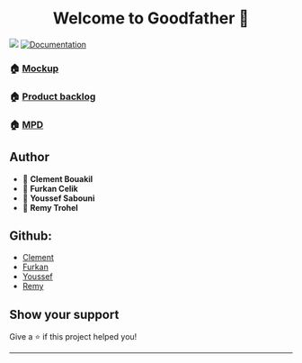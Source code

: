 <h1 align="center">Welcome to Goodfather 👋</h1>
<p>
  <img src="https://img.shields.io/badge/version-1 -blue.svg?cacheSeconds=2592000" />
  <a href="WIP">
    <img alt="Documentation" src="https://img.shields.io/badge/documentation-yes-brightgreen.svg" target="_blank" />
  </a>
</p>

### 🏠 [Mockup](https://drive.google.com/file/d/1l4UhRpFEc-i7s-MwZlQ4Ko2nvu9UZM9m/view?usp=sharing)

### 🏠 [Product backlog](https://docs.google.com/spreadsheets/d/1gbBTeHvc_zpQjAiBFR8YV9CZWGbLZywUg_ttLIfogMs/edit?usp=sharing)

### 🏠 [MPD](https://drive.google.com/file/d/1pdhFL2Xm-yXf-d5jx1d0Y62j0rqN7O_0/view?usp=sharing)

## Author

- 👤 **Clement Bouakil**
- 👤 **Furkan Celik**
- 👤 **Youssef Sabouni**
- 👤 **Remy Trohel**

## Github:
- [Clement](https://github.com/clementbouakil)
- [Furkan](https://github.com/yagerdev)
- [Youssef](https://github.com/Youssef51)
- [Remy](https://github.com/RemyTrohel)

## Show your support

Give a ⭐️ if this project helped you!

***